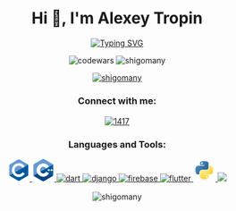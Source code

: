 <h1 align="center">Hi 👋, I'm Alexey Tropin</h1>

<p align="center" dir="auto">
  <a href="https://git.io/typing-svg"><img src="https://readme-typing-svg.demolab.com?font=Jetbrains+Mono&size=15&pause=1000&color=F7BC2F&center=true&multiline=true&repeat=false&width=435&lines=I+am+interested+in+mobile+development+(Flutter);and+actively+studying+Rust" alt="Typing SVG" /></a>
</p>



<p align="center" dir="auto">
  <img src="https://www.codewars.com/users/shigomany/badges/micro" alt="codewars"/>
  <img src="https://komarev.com/ghpvc/?username=shigomany&label=Profile%20views&color=0e75b6&style=flat" alt="shigomany" /> 
</p>

<p align="center" dir="auto"> <a href="https://github.com/ryo-ma/github-profile-trophy"><img src="https://github-profile-trophy.vercel.app/?username=shigomany&theme=radical&no-frame=true&no-bg=true" alt="shigomany" /></a> </p>

<h3 align="center">Connect with me:</h3>
<p align="center" dir="auto">
<a href="https://telegram.dog/shigomany" target="blank"><img align="center" src="https://cdn-icons-png.flaticon.com/512/2111/2111646.png" alt="1417" height="30" width="30" /></a>
</p>

<h3 align="center">Languages and Tools:</h3>
<p align="center" dir="auto"> <a href="https://www.cprogramming.com/" target="_blank" rel="noreferrer"> <img src="https://raw.githubusercontent.com/devicons/devicon/master/icons/c/c-original.svg" alt="c" width="40" height="40"/> </a> <a href="https://www.w3schools.com/cpp/" target="_blank" rel="noreferrer"> <img src="https://raw.githubusercontent.com/devicons/devicon/master/icons/cplusplus/cplusplus-original.svg" alt="cplusplus" width="40" height="40"/> </a> <a href="https://dart.dev" target="_blank" rel="noreferrer"> <img src="https://www.vectorlogo.zone/logos/dartlang/dartlang-icon.svg" alt="dart" width="40" height="40"/> </a> <a href="https://www.djangoproject.com/" target="_blank" rel="noreferrer"> <img src="https://cdn.worldvectorlogo.com/logos/django.svg" alt="django" width="40" height="40"/> </a> <a href="https://firebase.google.com/" target="_blank" rel="noreferrer"> <img src="https://www.vectorlogo.zone/logos/firebase/firebase-icon.svg" alt="firebase" width="40" height="40"/> </a> <a href="https://flutter.dev" target="_blank" rel="noreferrer"> <img src="https://www.vectorlogo.zone/logos/flutterio/flutterio-icon.svg" alt="flutter" width="40" height="40"/> </a> <a href="https://www.python.org" target="_blank" rel="noreferrer"> <img src="https://raw.githubusercontent.com/devicons/devicon/master/icons/python/python-original.svg" alt="python" width="40" height="40"/> </a> <a href="https://www.rust-lang.org" target="_blank" rel="noreferrer"> <img src="https://github.com/shigomany/shigomany/assets/43740557/fd636dbb-cec5-4ffb-b7d8-eea8e5918da8" />
 </a> </p>

<p align="center" dir="auto"><img align="center" src="https://streak-stats.demolab.com?user=shigomany&theme=blood-dark&hide_border=true&mode=weekly" alt="shigomany" /></p>

